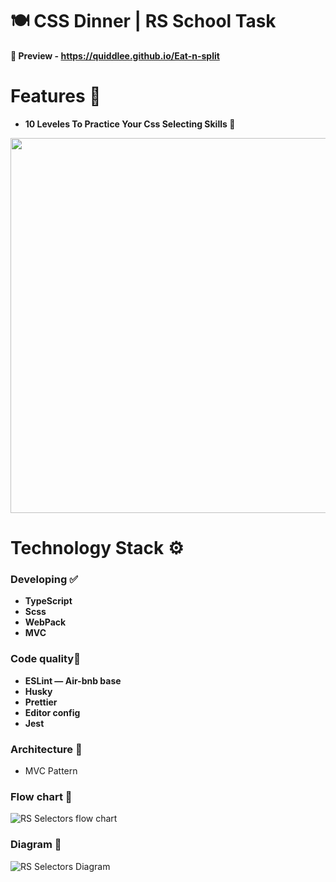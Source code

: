 # **🍽️ CSS Dinner | RS School Task**

**👀 Preview - https://quiddlee.github.io/Eat-n-split**

# Features 🚀
- **10 Leveles To Practice Your Css Selecting Skills 💪**
  
<img width="600px" src="https://github.com/Quiddlee/RS-Selectors/assets/114234698/a579aa85-acf3-437c-9b0a-07ea948d012a"></img>

# Technology Stack ⚙️
### **Developing ✅**
- **TypeScript**
- **Scss**
- **WebPack**
- **MVC**

### **Code quality🧹**
- **ESLint — Air-bnb base**
- **Husky**
- **Prettier**
- **Editor config**
- **Jest**

### Architecture 🦍
- MVC Pattern

### Flow chart 🍁
![RS Selectors flow chart](https://github.com/Quiddlee/RS-Selectors/assets/114234698/cbe68f27-e8b0-43aa-897d-0ca1e13eef1d)

### Diagram 🗻
![RS Selectors Diagram](https://github.com/Quiddlee/RS-Selectors/assets/114234698/d8b2d24b-7a8d-4cc9-a245-c9d421aecb51)
